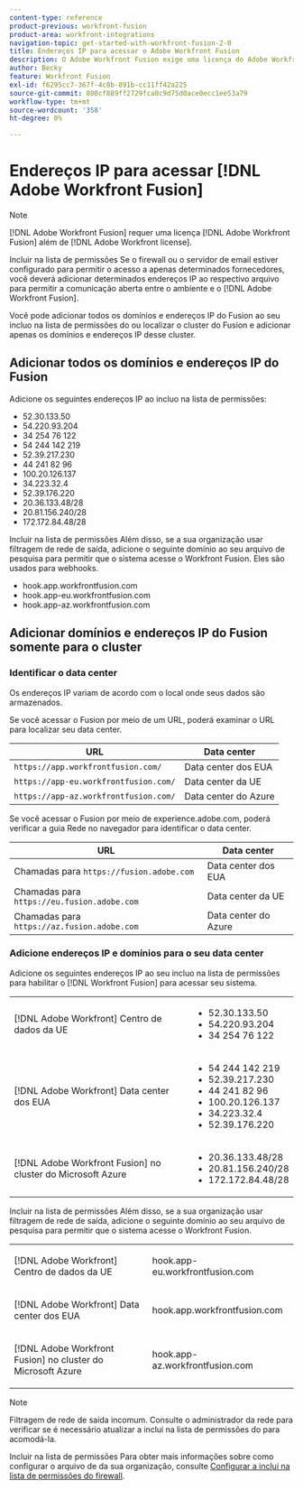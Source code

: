 ```yaml
---
content-type: reference
product-previous: workfront-fusion
product-area: workfront-integrations
navigation-topic: get-started-with-workfront-fusion-2-0
title: Endereços IP para acessar o Adobe Workfront Fusion
description: O Adobe Workfront Fusion exige uma licença do Adobe Workfront Fusion, além de uma licença do Adobe Workfront.
author: Becky
feature: Workfront Fusion
exl-id: f6295cc7-367f-4c8b-891b-cc11ff42a225
source-git-commit: 800cf889ff2729fca0c9d75d0ace0ecc1ee53a79
workflow-type: tm+mt
source-wordcount: '358'
ht-degree: 0%

---
```


# Endereços IP para acessar [!DNL Adobe Workfront Fusion]

>[!NOTE]
>
>[!DNL Adobe Workfront Fusion] requer uma licença [!DNL Adobe Workfront Fusion] além de [!DNL Adobe Workfront license].

Incluir na lista de permissões Se o firewall ou o servidor de email estiver configurado para permitir o acesso a apenas determinados fornecedores, você deverá adicionar determinados endereços IP ao respectivo arquivo para permitir a comunicação aberta entre o ambiente e o [!DNL Adobe Workfront Fusion].

Você pode adicionar todos os domínios e endereços IP do Fusion ao seu incluo na lista de permissões do ou localizar o cluster do Fusion e adicionar apenas os domínios e endereços IP desse cluster.

## Adicionar todos os domínios e endereços IP do Fusion

Adicione os seguintes endereços IP ao incluo na lista de permissões:

* 52.30.133.50
* 54.220.93.204
* 34 254 76 122
* 54 244 142 219
* 52.39.217.230
* 44 241 82 96
* 100.20.126.137
* 34.223.32.4
* 52.39.176.220
* 20.36.133.48/28
* 20.81.156.240/28
* 172.172.84.48/28

Incluir na lista de permissões Além disso, se a sua organização usar filtragem de rede de saída, adicione o seguinte domínio ao seu arquivo de pesquisa para permitir que o sistema acesse o Workfront Fusion. Eles são usados para webhooks.

* hook.app.workfrontfusion.com
* hook.app-eu.workfrontfusion.com
* hook.app-az.workfrontfusion.com

## Adicionar domínios e endereços IP do Fusion somente para o cluster

### Identificar o data center

Os endereços IP variam de acordo com o local onde seus dados são armazenados.

Se você acessar o Fusion por meio de um URL, poderá examinar o URL para localizar seu data center.

| URL | Data center |
| --- | --- |
| `https://app.workfrontfusion.com/` | Data center dos EUA |
| `https://app-eu.workfrontfusion.com/` | Data center da UE |
| `https://app-az.workfrontfusion.com/` | Data center do Azure |

Se você acessar o Fusion por meio de experience.adobe.com, poderá verificar a guia Rede no navegador para identificar o data center.

| URL | Data center |
| --- | --- |
| Chamadas para `https://fusion.adobe.com` | Data center dos EUA |
| Chamadas para `https://eu.fusion.adobe.com` | Data center da UE |
| Chamadas para `https://az.fusion.adobe.com` | Data center do Azure |

### Adicione endereços IP e domínios para o seu data center

Adicione os seguintes endereços IP ao seu incluo na lista de permissões para habilitar o [!DNL Workfront Fusion] para acessar seu sistema.

<table style="table-layout:auto"> 
 <col> 
 <col> 
 <tbody> 
  <tr> 
   <td role="rowheader">[!DNL Adobe Workfront] Centro de dados da UE</td> 
   <td> 
    <ul> 
     <li>52.30.133.50</li> 
     <li>54.220.93.204</li> 
     <li>34 254 76 122</li> 
    </ul> </td> 
  </tr> 
  <tr> 
   <td role="rowheader"> <p>[!DNL Adobe Workfront] Data center dos EUA</p> </td> 
   <td> 
    <ul> 
     <li>54 244 142 219</li> 
     <li>52.39.217.230</li> 
     <li>44 241 82 96</li>
     <li>100.20.126.137</li>
     <li>34.223.32.4</li>
     <li>52.39.176.220</li>
    </ul> </td> 
  </tr> 
  <tr> 
   <td role="rowheader">[!DNL Adobe Workfront Fusion] no cluster do Microsoft Azure</td> 
   <td> 
    <ul> 
     <li>20.36.133.48/28</li> 
     <li>20.81.156.240/28</li> 
     <li>172.172.84.48/28</li> 
    </ul> </td> 
  </tr> 
 </tbody> 
</table>

Incluir na lista de permissões Além disso, se a sua organização usar filtragem de rede de saída, adicione o seguinte domínio ao seu arquivo de pesquisa para permitir que o sistema acesse o Workfront Fusion.

<table style="table-layout:auto">
 <col> 
 <col> 
 <tbody> 
  <tr> 
   <td role="rowheader">[!DNL Adobe Workfront] Centro de dados da UE</td> 
   <td> <p> hook.app-eu.workfrontfusion.com </p> </td> 
  </tr> 
  <tr> 
   <td role="rowheader"> <p>[!DNL Adobe Workfront] Data center dos EUA</p> </td> 
   <td> <p>hook.app.workfrontfusion.com </p> </td> 
  </tr> 
  <tr> 
   <td role="rowheader"> <p>[!DNL Adobe Workfront Fusion] no cluster do Microsoft Azure</p> </td> 
   <td> <p>hook.app-az.workfrontfusion.com </p> </td> 
  </tr> 
 </tbody> 
</table>

>[!NOTE]
>
>Filtragem de rede de saída incomum. Consulte o administrador da rede para verificar se é necessário atualizar a inclui na lista de permissões do para acomodá-la.

Incluir na lista de permissões Para obter mais informações sobre como configurar o arquivo de da sua organização, consulte [Configurar a inclui na lista de permissões do firewall](../../administration-and-setup/get-started-wf-administration/configure-your-firewall.md).
